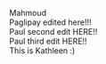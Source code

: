 
Mahmoud<br />
Paglipay edited here!!!<br />
Paul second edit HERE!!<br />
Paul third edit HERE!!<br />
This is Kathleen :) <br />

